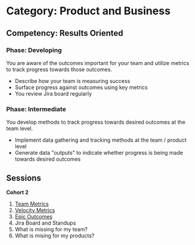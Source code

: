 # Category: Product and Business
## Competency: Results Oriented
### Phase: Developing

You are aware of the outcomes important for your team and utilize metrics to track progress towards those outcomes.
- Describe how your team is measuring success
- Surface progress against outcomes using key metrics
- You review Jira board regularly

### Phase: Intermediate

You develop methods to track progress towards desired outcomes at the team level.
- Implement data gathering and tracking methods at the team / product level
- Generate data "outputs" to indicate whether progress is being made towards desired outcomes 

## Sessions

**Cohort 2**
1. [Team Metrics](team_metrics.md)
2. [Velocity Metrics](velocity_metrics.md)
3. [Epic Outcomes](epic_outcomes.md)
4. Jira Board and Standups
5. What is missing for my team?
6. What is mising for my products?

